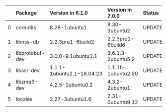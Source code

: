 <!-- markdown-link-check-disable -->

|    | Package         | Version in 6.1.0          | Version in 7.0.0   | Status   |
|---:|:----------------|:--------------------------|:-------------------|:---------|
|  0 | coreutils       | 8.28-1ubuntu1             | 8.30-3ubuntu2      | UPDATED  |
|  1 | libnss-db       | 2.2.3pre1-6build2         | 2.2.3pre1-6build6  | UPDATED  |
|  2 | libprotobuf-dev | 3.0.0-9.1ubuntu1.1        | 3.6.1.3-2ubuntu5.2 | UPDATED  |
|  3 | libssl-dev      | 1.1.1-1ubuntu2.1~18.04.23 | 1.1.1f-1ubuntu2.20 | UPDATED  |
|  4 | libzmq3-dev     | 4.2.5-1ubuntu0.2          | 4.3.2-2ubuntu1     | UPDATED  |
|  5 | locales         | 2.27-3ubuntu1.6           | 2.31-0ubuntu9.12   | UPDATED  |